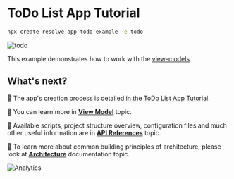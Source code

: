 # ToDo List App Tutorial

```bash
npx create-resolve-app todo-example -e todo
```

![todo](https://user-images.githubusercontent.com/19663260/41163516-88101fca-6b41-11e8-879a-ffa36d61602a.png)

This example demonstrates how to work with the [view-models](https://github.com/reimagined/resolve/blob/master/docs/View%20Model.md).

## What's next?

📑 The app's creation process is detailed in the [ToDo List App Tutorial](https://github.com/reimagined/resolve/blob/master/docs/Tutorials/ToDo%20List%20App%20Tutorial.md).

📑 You can learn more in [**View Model**](https://github.com/reimagined/resolve/blob/master/docs/View%20Model.md) topic.

📑 Available scripts, project structure overview, configuration files and much other useful information are in [**API References**](https://github.com/reimagined/resolve/blob/master/docs/API%20References.md) topic.

📑 To learn more about common building principles of architecture, please look at [**Architecture**](https://github.com/reimagined/resolve/blob/master/docs/Architecture.md) documentation topic.

![Analytics](https://ga-beacon.appspot.com/UA-118635726-1/examples-todo-readme?pixel)
